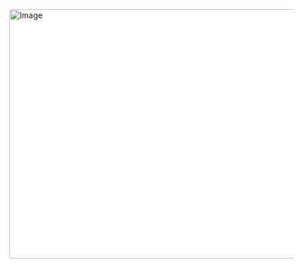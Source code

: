 <img width="1000" height="442" alt="Image" src="https://github.com/user-attachments/assets/14918b94-0dfb-4b6d-af1e-cdff25768a25" />